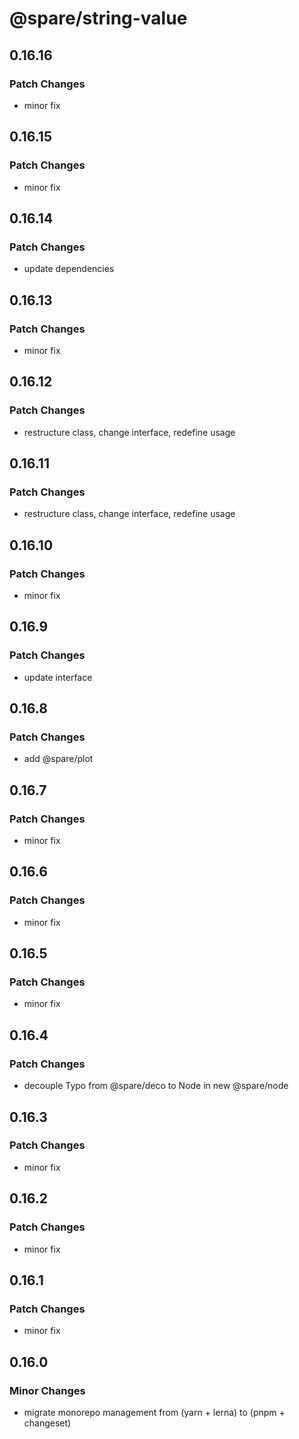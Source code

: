 # @spare/string-value

## 0.16.16

### Patch Changes

- minor fix

## 0.16.15

### Patch Changes

- minor fix

## 0.16.14

### Patch Changes

- update dependencies

## 0.16.13

### Patch Changes

- minor fix

## 0.16.12

### Patch Changes

- restructure class, change interface, redefine usage

## 0.16.11

### Patch Changes

- restructure class, change interface, redefine usage

## 0.16.10

### Patch Changes

- minor fix

## 0.16.9

### Patch Changes

- update interface

## 0.16.8

### Patch Changes

- add @spare/plot

## 0.16.7

### Patch Changes

- minor fix

## 0.16.6

### Patch Changes

- minor fix

## 0.16.5

### Patch Changes

- minor fix

## 0.16.4

### Patch Changes

- decouple Typo from @spare/deco to Node in new @spare/node

## 0.16.3

### Patch Changes

- minor fix

## 0.16.2

### Patch Changes

- minor fix

## 0.16.1

### Patch Changes

- minor fix

## 0.16.0

### Minor Changes

- migrate monorepo management from (yarn + lerna) to (pnpm + changeset)
